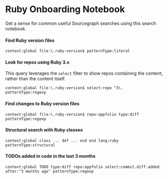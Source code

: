 # Ruby Onboarding Notebook

Get a sense for common useful Sourcegraph searches using this search notebook.

#### Find Ruby version files

```sourcegraph
context:global file:\.ruby-version$ patternType:literal
```

#### Look for repos using Ruby 3.x

This query leverages the `select` filter to show repos containing the content, rather than the content itself.

```sourcegraph
context:global file:\.ruby-version$ select:repo ^3\. patternType:regexp
```

#### Find changes to Ruby version files

```sourcegraph
context:global file:\.ruby-version$ repo:appfolio type:diff patternType:regexp
```

#### Structural search with Ruby classes

```sourcegraph
context:global class ... def ... end end lang:ruby patternType:structural
```

#### TODOs added in code in the last 3 months

```sourcegraph
context:global TODO type:diff repo:appfolio select:commit.diff.added after:"3 months ago" patternType:regexp
```
